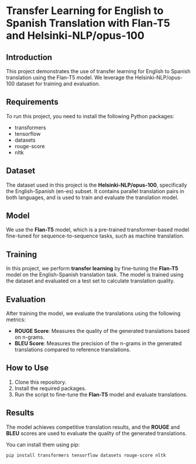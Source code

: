 # Transfer Learning for English to Spanish Translation with Flan-T5 and Helsinki-NLP/opus-100

## Introduction
This project demonstrates the use of transfer learning for English to Spanish translation using the Flan-T5 model. We leverage the Helsinki-NLP/opus-100 dataset for training and evaluation.

## Requirements
To run this project, you need to install the following Python packages:

- transformers
- tensorflow
- datasets
- rouge-score
- nltk
## Dataset
The dataset used in this project is the **Helsinki-NLP/opus-100**, specifically the English-Spanish (en-es) subset. It contains parallel translation pairs in both languages, and is used to train and evaluate the translation model.

## Model
We use the **Flan-T5** model, which is a pre-trained transformer-based model fine-tuned for sequence-to-sequence tasks, such as machine translation.

## Training
In this project, we perform **transfer learning** by fine-tuning the **Flan-T5** model on the English-Spanish translation task. The model is trained using the dataset and evaluated on a test set to calculate translation quality.

## Evaluation
After training the model, we evaluate the translations using the following metrics:

- **ROUGE Score**: Measures the quality of the generated translations based on n-grams.
- **BLEU Score**: Measures the precision of the n-grams in the generated translations compared to reference translations.

## How to Use
1. Clone this repository.
2. Install the required packages.
3. Run the script to fine-tune the **Flan-T5** model and evaluate translations.

## Results
The model achieves competitive translation results, and the **ROUGE** and **BLEU** scores are used to evaluate the quality of the generated translations.


You can install them using pip:

```bash
pip install transformers tensorflow datasets rouge-score nltk



